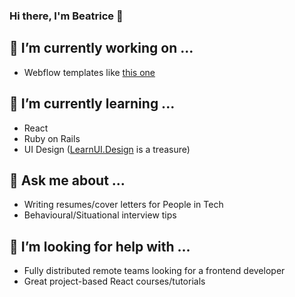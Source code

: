### Hi there, I'm Beatrice 👋

## 🔭 I’m currently working on ...
- Webflow templates like [this one](simple-app-feature.webflow.io)

## 🌱 I’m currently learning ...
- React
- Ruby on Rails
- UI Design ([LearnUI.Design](learnui.design) is a treasure)

## 💬 Ask me about ...
- Writing resumes/cover letters for People in Tech
- Behavioural/Situational interview tips

## 🤔 I’m looking for help with ...
- Fully distributed remote teams looking for a frontend developer
- Great project-based React courses/tutorials

<!--
**beatricebock/beatricebock** is a ✨ _special_ ✨ repository because its `README.md` (this file) appears on your GitHub profile.

Here are some ideas to get you started:


- 👯 I’m looking to collaborate on ...
- 📫 How to reach me: ...
- 😄 Pronouns: ...
- ⚡ Fun fact: ...
-->
